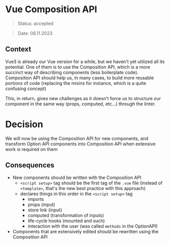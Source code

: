 # Vue Composition API

> Status: accepted

> Date: 08.11.2023

## Context

Vue3 is already our Vue version for a while, but we haven't yet utilized all its potential. One of them is to use the Composition API, which is a more succinct way of describing components (less boilerplate code).
Composition API should help us, in many cases, to build more reusable portions of code (replacing the mixins for instance, which is a quite confusing concept)

This, in return, gives new challenges as it doesn't force us to structure our component in the same way (props, computed, etc...) through the linter.

# Decision

We will now be using the Composition API for new components, and transform Option API components into Composition API when extensive work is required on them

## Consequences

- New components should be written with the Composition API
    - `<script setup>` tag should be the first tag of the `.vue` file (instead of `<template>`, that's the new best practice with this approach)
    - declares things in this order in the `<script setup>` tag
        - imports
        - props (input)
        - store link (input)
        - computed (transformation of inputs)
        - life-cycle hooks (mounted and such)
        - interaction with the user (was called `methods` in the OptionAPI)
- Components that are extensively edited should be rewritten using the Composition API 
